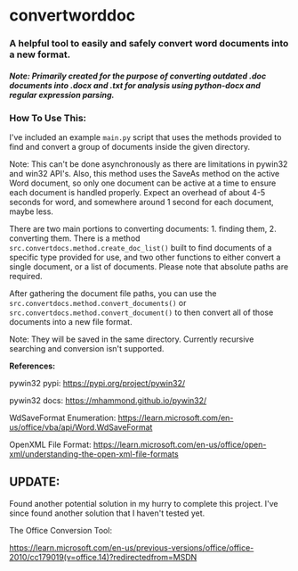 # convertworddoc
### A helpful tool to easily and safely convert word documents into a new format.
#### *Note: Primarily created for the purpose of converting outdated .doc documents into .docx and .txt for analysis using python-docx and regular expression parsing.*

### How To Use This:

I've included an example `main.py` script that uses the methods provided to find and convert a group of documents inside the given directory.

Note: This can't be done asynchronously as there are limitations in pywin32 and win32 API's. Also, this method uses 
the SaveAs method on the active Word document, so only one document can be active at a time to ensure each document is handled properly. 
Expect an overhead of about 4-5 seconds for word, and somewhere around 1 second for each document, maybe less.

There are two main portions to converting documents: 1. finding them, 2. converting them. There is a method `src.convertdocs.method.create_doc_list()` built to find documents 
of a specific type provided for use, and two other functions to either convert a single document, or a list of documents. 
Please note that absolute paths are required.

After gathering the document file paths, you can use the `src.convertdocs.method.convert_documents()` or 
`src.convertdocs.method.convert_document()` to then convert all of those documents into a new file format.

Note: They will be saved in the same directory. Currently recursive searching and conversion isn't supported.


__References:__

pywin32 pypi:
https://pypi.org/project/pywin32/

pywin32 docs:
https://mhammond.github.io/pywin32/

WdSaveFormat Enumeration:
https://learn.microsoft.com/en-us/office/vba/api/Word.WdSaveFormat

OpenXML File Format:
https://learn.microsoft.com/en-us/office/open-xml/understanding-the-open-xml-file-formats


## UPDATE: 
Found another potential solution in my hurry to complete this project. I've since found another solution that I haven't tested yet.

The Office Conversion Tool:

https://learn.microsoft.com/en-us/previous-versions/office/office-2010/cc179019(v=office.14)?redirectedfrom=MSDN
